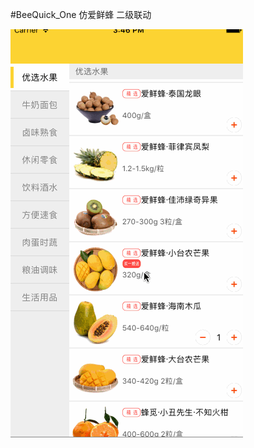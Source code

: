 #BeeQuick_One
仿爱鲜蜂 二级联动

![images](https://github.com/JingJing-Lin/BeeQuick_One/blob/master/BeeQuick.gif)

